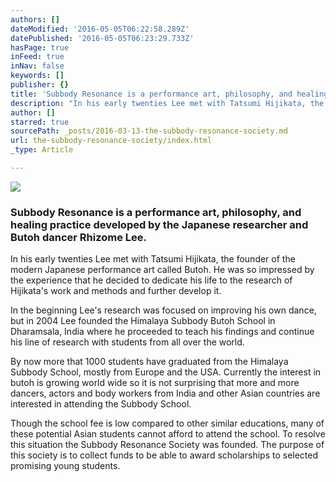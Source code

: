 ```yaml
---
authors: []
dateModified: '2016-05-05T06:22:58.289Z'
datePublished: '2016-05-05T06:23:29.733Z'
hasPage: true
inFeed: true
inNav: false
keywords: []
publisher: {}
title: 'Subbody Resonance is a performance art, philosophy, and healing practice developed by the Japanese researcher and Butoh dancer Rhizome Lee.'
description: "In his early twenties Lee met with Tatsumi Hijikata, the founder of the modern Japanese performance art called Butoh. He was so impressed by the experience that he decided to dedicate his life to the research of Hijikata's work and methods and further develop it."
author: []
starred: true
sourcePath: _posts/2016-03-13-the-subbody-resonance-society.md
url: the-subbody-resonance-society/index.html
_type: Article

---
```

![](https://s3-us-west-2.amazonaws.com/the-grid-img/p/569328808cb280f1eb8f687345a13102c059e4a4.jpg)

### Subbody Resonance is a performance art, philosophy, and healing practice developed by the Japanese researcher and Butoh dancer Rhizome Lee.

In his early twenties Lee met with Tatsumi Hijikata, the founder of the modern Japanese performance art called Butoh. He was so impressed by the experience that he decided to dedicate his life to the research of Hijikata's work and methods and further develop it.

In the beginning Lee's research was focused on improving his own dance, but in 2004 Lee founded the Himalaya Subbody Butoh School in Dharamsala, India where he proceeded to teach his findings and continue his line of research with students from all over the world.

By now more that 1000 students have graduated from the Himalaya Subbody School, mostly from Europe and the USA. Currently the interest in butoh is growing world wide so it is not surprising that more and more dancers, actors and body workers from India and other Asian countries are interested in attending the Subbody School.

Though the school fee is low compared to other similar educations, many of these potential Asian students cannot afford to attend the school. To resolve this situation the Subbody Resonance Society was founded. The purpose of this society is to collect funds to be able to award scholarships to selected promising young students.